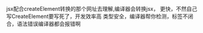 jsx配合createElement转换的那个网址去理解,编译器会转换jsx，
更快，不然自己写CreateElement要写死了，开发效率高
类型安全，编译器帮你检测，标签不闭合，语法错误编译器都会报错啊

